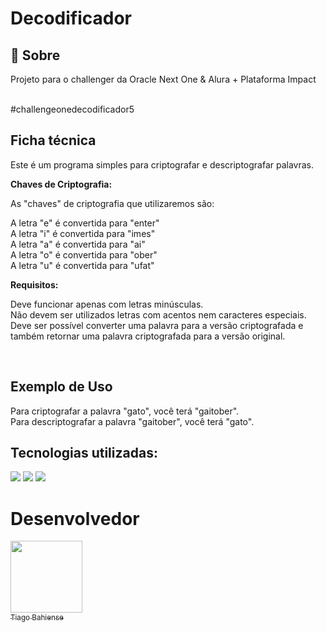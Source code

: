 <h1>Decodificador</h1>

<h2>🔖 Sobre</h2>
<p>Projeto para o challenger da Oracle Next One & Alura + Plataforma Impact</p><br>
#challengeonedecodificador5

<h2>Ficha técnica</h2>
<p>Este é um programa simples para criptografar e descriptografar palavras.</p>
<p><strong>Chaves de Criptografia:</strong>
  
As "chaves" de criptografia que utilizaremos são:

A letra "e" é convertida para "enter"<br>
A letra "i" é convertida para "imes"<br>
A letra "a" é convertida para "ai"<br>
A letra "o" é convertida para "ober"<br>
A letra "u" é convertida para "ufat"</p>


<p><strong>Requisitos:</strong><br>
  
Deve funcionar apenas com letras minúsculas.<br>
Não devem ser utilizados letras com acentos nem caracteres especiais.<br>
Deve ser possível converter uma palavra para a versão criptografada e também retornar uma palavra criptografada para a versão original.</p><br>

<h2>Exemplo de Uso</h2>

<p>Para criptografar a palavra "gato", você terá "gaitober".<br>
Para descriptografar a palavra "gaitober", você terá "gato".</p>

## Tecnologias utilizadas:
<div>
  <img src="https://img.shields.io/badge/HTML-239120?style=for-the-badge&logo=html5&logoColor=white">
  <img src="https://img.shields.io/badge/CSS-239120?&style=for-the-badge&logo=css3&logoColor=white">
  <img src="https://img.shields.io/badge/JavaScript-F7DF1E?style=for-the-badge&logo=javascript&logoColor=black">
</div>

# Desenvolvedor

[<img loading="lazy" src="https://avatars.githubusercontent.com/u/108610480?v=4" width=115><br><sub>Tiago Bahiense</sub>](https://github.com/tiagobahiense)
